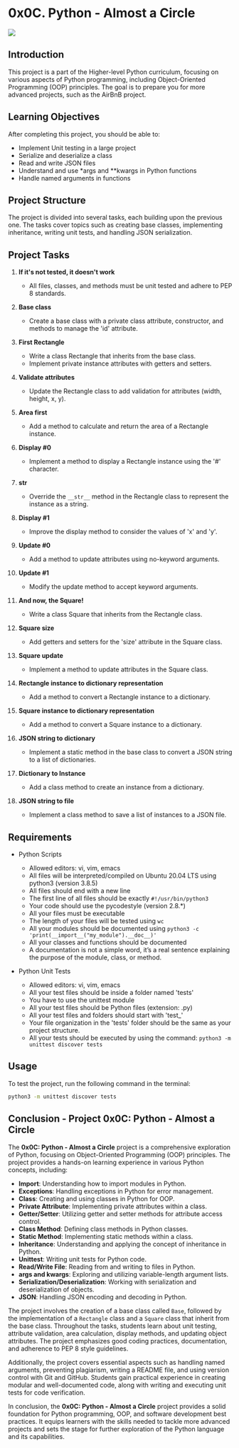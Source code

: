# 0x0C. Python - Almost a Circle

![](https://github.com/magonazz1/alx-higher_level_programming/blob/master/0x0C-python-almost_a_circle/rcs/giphy.gif)

## Introduction
This project is a part of the Higher-level Python curriculum, focusing on various aspects of Python programming, including Object-Oriented Programming (OOP) principles. The goal is to prepare you for more advanced projects, such as the AirBnB project.

## Learning Objectives
After completing this project, you should be able to:

- Implement Unit testing in a large project
- Serialize and deserialize a class
- Read and write JSON files
- Understand and use *args and **kwargs in Python functions
- Handle named arguments in functions

## Project Structure
The project is divided into several tasks, each building upon the previous one. The tasks cover topics such as creating base classes, implementing inheritance, writing unit tests, and handling JSON serialization.

## Project Tasks
1. **If it's not tested, it doesn't work**
   - All files, classes, and methods must be unit tested and adhere to PEP 8 standards.

2. **Base class**
   - Create a base class with a private class attribute, constructor, and methods to manage the 'id' attribute.

3. **First Rectangle**
   - Write a class Rectangle that inherits from the base class.
   - Implement private instance attributes with getters and setters.

4. **Validate attributes**
   - Update the Rectangle class to add validation for attributes (width, height, x, y).

5. **Area first**
   - Add a method to calculate and return the area of a Rectangle instance.

6. **Display #0**
   - Implement a method to display a Rectangle instance using the '#' character.

7. **__str__**
   - Override the `__str__` method in the Rectangle class to represent the instance as a string.

8. **Display #1**
   - Improve the display method to consider the values of 'x' and 'y'.

9. **Update #0**
   - Add a method to update attributes using no-keyword arguments.

10. **Update #1**
    - Modify the update method to accept keyword arguments.

11. **And now, the Square!**
    - Write a class Square that inherits from the Rectangle class.

12. **Square size**
    - Add getters and setters for the 'size' attribute in the Square class.

13. **Square update**
    - Implement a method to update attributes in the Square class.

14. **Rectangle instance to dictionary representation**
    - Add a method to convert a Rectangle instance to a dictionary.

15. **Square instance to dictionary representation**
    - Add a method to convert a Square instance to a dictionary.

16. **JSON string to dictionary**
    - Implement a static method in the base class to convert a JSON string to a list of dictionaries.

17. **Dictionary to Instance**
    - Add a class method to create an instance from a dictionary.

18. **JSON string to file**
    - Implement a class method to save a list of instances to a JSON file.

## Requirements
- Python Scripts
  - Allowed editors: vi, vim, emacs
  - All files will be interpreted/compiled on Ubuntu 20.04 LTS using python3 (version 3.8.5)
  - All files should end with a new line
  - The first line of all files should be exactly `#!/usr/bin/python3`
  - Your code should use the pycodestyle (version 2.8.*)
  - All your files must be executable
  - The length of your files will be tested using `wc`
  - All your modules should be documented using `python3 -c 'print(__import__("my_module").__doc__)'`
  - All your classes and functions should be documented
  - A documentation is not a simple word, it’s a real sentence explaining the purpose of the module, class, or method.

- Python Unit Tests
  - Allowed editors: vi, vim, emacs
  - All your test files should be inside a folder named 'tests'
  - You have to use the unittest module
  - All your test files should be Python files (extension: .py)
  - All your test files and folders should start with 'test_'
  - Your file organization in the 'tests' folder should be the same as your project structure.
  - All your tests should be executed by using the command: `python3 -m unittest discover tests`

## Usage
To test the project, run the following command in the terminal:

```bash
python3 -m unittest discover tests
```

## Conclusion - Project 0x0C: Python - Almost a Circle

The **0x0C: Python - Almost a Circle** project is a comprehensive exploration of Python, focusing on Object-Oriented Programming (OOP) principles. The project provides a hands-on learning experience in various Python concepts, including:

- **Import**: Understanding how to import modules in Python.
- **Exceptions**: Handling exceptions in Python for error management.
- **Class**: Creating and using classes in Python for OOP.
- **Private Attribute**: Implementing private attributes within a class.
- **Getter/Setter**: Utilizing getter and setter methods for attribute access control.
- **Class Method**: Defining class methods in Python classes.
- **Static Method**: Implementing static methods within a class.
- **Inheritance**: Understanding and applying the concept of inheritance in Python.
- **Unittest**: Writing unit tests for Python code.
- **Read/Write File**: Reading from and writing to files in Python.
- **args and kwargs**: Exploring and utilizing variable-length argument lists.
- **Serialization/Deserialization**: Working with serialization and deserialization of objects.
- **JSON**: Handling JSON encoding and decoding in Python.

The project involves the creation of a base class called `Base`, followed by the implementation of a `Rectangle` class and a `Square` class that inherit from the base class. Throughout the tasks, students learn about unit testing, attribute validation, area calculation, display methods, and updating object attributes. The project emphasizes good coding practices, documentation, and adherence to PEP 8 style guidelines.

Additionally, the project covers essential aspects such as handling named arguments, preventing plagiarism, writing a README file, and using version control with Git and GitHub. Students gain practical experience in creating modular and well-documented code, along with writing and executing unit tests for code verification.

In conclusion, the **0x0C: Python - Almost a Circle** project provides a solid foundation for Python programming, OOP, and software development best practices. It equips learners with the skills needed to tackle more advanced projects and sets the stage for further exploration of the Python language and its capabilities.
